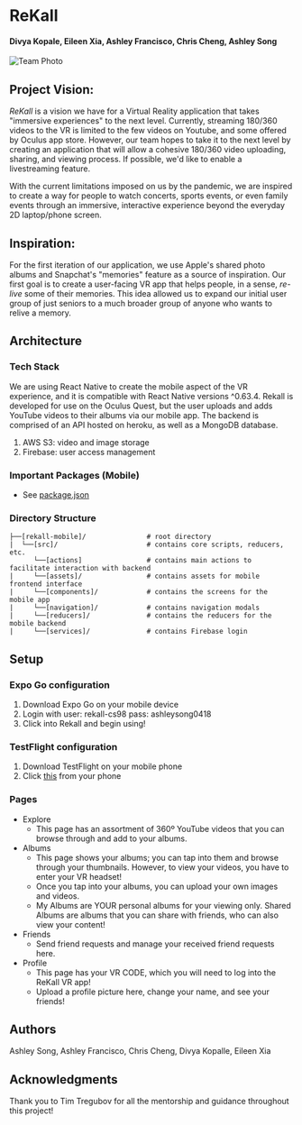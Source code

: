 # ReKall
#### Divya Kopale, Eileen Xia, Ashley Francisco, Chris Cheng, Ashley Song

![Team Photo](https://github.com/dartmouth-cs98/20f-facetim3d/blob/master/newTeamPhoto.jpg)

## Project Vision:
*ReKall* is a vision we have for a Virtual Reality application that takes "immersive experiences" to the next level. Currently, streaming 180/360 videos to the VR is limited to the few videos on Youtube, and some offered by Oculus app store. However, our team hopes to take it to the next level by creating an application that will allow a cohesive 180/360 video uploading, sharing, and viewing process. If possible, we'd like to enable a livestreaming feature.

With the current limitations imposed on us by the pandemic, we are inspired to create a way for people to watch concerts, sports events, or even family events through an immersive, interactive experience beyond the everyday 2D laptop/phone screen.

## Inspiration:
For the first iteration of our application, we use Apple's shared photo albums and Snapchat's "memories" feature as a source of inspiration. Our first goal is to create a user-facing VR app that helps people, in a sense, *re-live* some of their memories. This idea allowed us to expand our initial user group of just seniors to a much broader group of anyone who wants to relive a memory.

## Architecture
### Tech Stack
We are using React Native to create the mobile aspect of the VR experience, and it is compatible with React Native versions ^0.63.4. Rekall is developed for use on the Oculus Quest, but the user uploads and adds YouTube videos to their albums via our mobile app. The backend is comprised of an API hosted on heroku, as well as a MongoDB database.

1. AWS S3: video and image storage
2. Firebase: user access management

### Important Packages (Mobile)
* See [package.json](https://github.com/dartmouth-cs98/rekall-mobile/blob/master/package.json)

### Directory Structure
```
├──[rekall-mobile]/           	  # root directory
|  └──[src]/                      # contains core scripts, reducers, etc.
      └──[actions]                # contains main actions to facilitate interaction with backend
|     └──[assets]/                # contains assets for mobile frontend interface
|     └──[components]/            # contains the screens for the mobile app
|     └──[navigation]/            # contains navigation modals
|     └──[reducers]/              # contains the reducers for the mobile backend
|     └──[services]/              # contains Firebase login
```


## Setup
### Expo Go configuration
1. Download Expo Go on your mobile device
2. Login with user: rekall-cs98 pass: ashleysong0418
3. Click into Rekall and begin using!

### TestFlight configuration
1. Download TestFlight on your mobile phone
2. Click [this](https://testflight.apple.com/join/qrVpQTqQ) from your phone

### Pages
* Explore
    * This page has an assortment of 360º YouTube videos that you can browse through and add to your albums.
* Albums
    * This page shows your albums; you can tap into them and browse through your thumbnails. However, to view your videos, you have to enter your VR headset!
    * Once you tap into your albums, you can upload your own images and videos.
    * My Albums are YOUR personal albums for your viewing only. Shared Albums are albums that you can share with friends, who can also view your content!
* Friends
    * Send friend requests and manage your received friend requests here.
* Profile
    * This page has your VR CODE, which you will need to log into the ReKall VR app!
    * Upload a profile picture here, change your name, and see your friends!

## Authors
Ashley Song, Ashley Francisco, Chris Cheng, Divya Kopalle, Eileen Xia

## Acknowledgments
Thank you to Tim Tregubov for all the mentorship and guidance throughout this project!

